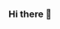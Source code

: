 ### Hi there 👋

<!--
**Simran93504/Simran93504** is a ✨ _special_ ✨ repository because its `README.md` (this file) appears on your GitHub profile.

Here are some ideas to get you started:

- 🔭 I’m currently working on learning Full Stack Developmenmt
- 🌱 I’m solving questions on leetcode
- 👯 I’m looking to collaborate on open source projects
- 🤔 I’m looking for help with Front End Projects
- 💬 Ask me about DSA and Web Development
- 📫 How to reach me: ersimran888@gmail.com 
- 😄 Pronouns: ... She/Her
- ⚡ Fun fact: ... I am the laziest person
-->
